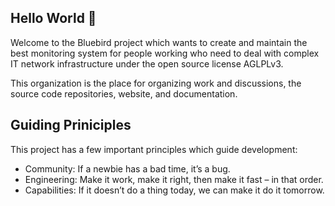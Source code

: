 ## Hello World 👋

Welcome to the Bluebird project which wants to create and maintain the best monitoring system for people working who need to deal with complex IT network infrastructure under the open source license AGLPLv3.

This organization is the place for organizing work and discussions, the source code repositories, website, and documentation.

<!--
**Here are some ideas to get you started:**

🙋‍♀️ A short introduction - what is your organization all about?
🌈 Contribution guidelines - how can the community get involved?
👩‍💻 Useful resources - where can the community find your docs? Is there anything else the community should know?
🍿 Fun facts - what does your team eat for breakfast?
🧙 Remember, you can do mighty things with the power of [Markdown](https://docs.github.com/github/writing-on-github/getting-started-with-writing-and-formatting-on-github/basic-writing-and-formatting-syntax)
-->

## Guiding Priniciples

This project has a few important principles which guide development:

* Community: If a newbie has a bad time, it’s a bug.
* Engineering: Make it work, make it right, then make it fast – in that order.
* Capabilities: If it doesn’t do a thing today, we can make it do it tomorrow.
